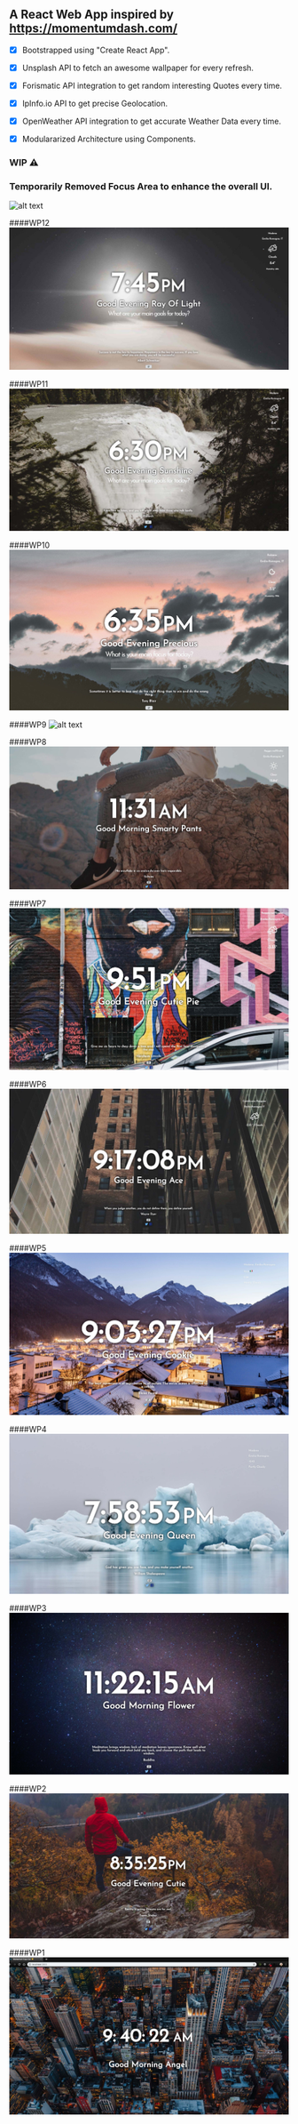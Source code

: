 ## A React Web App inspired by https://momentumdash.com/

- [x] Bootstrapped using "Create React App".
- [x] Unsplash API to fetch an awesome wallpaper for every refresh.
- [x] Forismatic API integration to get random interesting Quotes every time.
- [x] IpInfo.io API to get precise Geolocation.
- [x] OpenWeather API integration to get accurate Weather Data every time.
- [x] Modulararized Architecture using Components.


### WIP ⚠️

### Temporarily Removed Focus Area to enhance the overall UI.
![alt text](https://github.com/vale-c/Momentum/blob/master/assets/new-screen.png)

####WP12
![alt text](https://github.com/vale-c/Momentum/blob/master/assets/screen12.jpg)

####WP11
![alt text](https://github.com/vale-c/Momentum/blob/master/assets/screen11.jpg)

####WP10
![alt text](https://github.com/vale-c/Momentum/blob/master/assets/screen-9.jpg)

####WP9
![alt text](https://github.com/vale-c/Momentum/blob/master/assets/kapture.gif)

####WP8
![alt text](https://github.com/vale-c/Momentum/blob/master/assets/screen-8.jpg)

####WP7
![alt text](https://github.com/vale-c/Momentum/blob/master/assets/screen-7.jpg)

####WP6
![alt text](https://github.com/vale-c/Momentum/blob/master/assets/screen-6.jpg)

####WP5
![alt text](https://github.com/vale-c/Momentum/blob/master/assets/screen-5.jpg)

####WP4
![alt text](https://github.com/vale-c/Momentum/blob/master/assets/screen-4.jpg)

####WP3
![alt text](https://github.com/vale-c/Momentum/blob/master/assets/screen-3.jpg)

####WP2
![alt text](https://github.com/vale-c/Momentum/blob/master/assets/screen-2.jpg)

####WP1
![alt text](https://github.com/vale-c/Momentum/blob/master/assets/screen-1.jpg)
